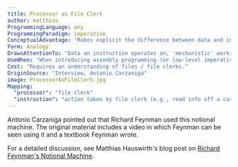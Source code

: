 ```yaml
---
title: Processor as File Clerk
author: matthias
ProgrammingLanguage: any
ProgrammingParadigm: imperative
ConceptualAdvantage: "Makes explicit the difference between data and instructions, shows how little a single instruction really can achieve. Can be stretched to explain all kinds of concepts (although eventually becomes a bit of a stretch)."
Form: Analogy
DrawsAttentionTo: "Data an instruction operates on, 'mechanistic' workings of instructions."
UseWhen: "When introducing assembly programming (or low-level imperative programming), mostly at the beginning."
Cost: "Requires an understanding of files / file clerks."
OriginSource: "Interview, Antonio Carzaniga"
image: ProcessorAsFileClerk.jpg
Mapping:
  "processor": "file clerk"
  "instruction": "action taken by file clerk (e.g., read info off a card)"
---
```


Antonio Carzaniga pointed out that Richard Feynman used this notional machine.
The original material includes a video in which Feynman can be seen using it and a textbook Feynman wrote.

For a detailed discussion, see Matthias Hauswirth's blog post on
[Richard Feynman's Notional Machine](https://medium.com/luceresearchlab/richard-feynmans-notional-machine-e39ecc9d992a).
